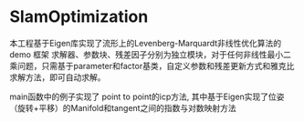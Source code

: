 # SlamOptimization
本工程基于Eigen库实现了流形上的Levenberg-Marquardt非线性优化算法的 demo 框架
求解器、参数块、残差因子分别为独立模块，对于任何非线性最小二乘问题，只需基于parameter和factor基类，自定义参数和残差更新方式和雅克比求解方法，即可自动求解。

main函数中的例子实现了 point to point的icp方法, 其中基于Eigen实现了位姿（旋转+平移）的Manifold和tangent之间的指数与对数映射方法